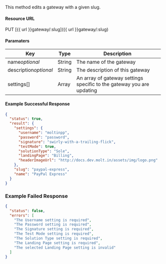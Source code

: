 <!--
@title PUT gateway/:slug
@author Moltin Ltd
@description Updates a gateway with the given slug

@sidebar 1
@family Gateway
@rate No
@auth Yes
@format JSON
@http PUT
@version beta
-->

This method edits a gateway with a given slug.


#### Resource URL
PUT [{{ url }}gateway/:slug]({{ url }}gateway/:slug)


#### Paramaters
Key | Type | Description
--- | ---- | -----------
name*optional* | String | The name of the gateway
description*optional* | String | The description of this gateway
settings[] | Array | An array of gateway settings specific to the gateway you are updating

<!--code-->
#### Example Successful Response
``` json
{
  "status": true,
  "result": {
    "settings": {
      "username": "moltinpp",
      "password": "password",
      "signature": "swirly-with-a-trailing-flick",
      "testMode": true,
      "solutionType": "Sole",
      "landingPage": "Billing",
      "headerImageUrl": "http://docs.dev.molt.in/assets/img/logo.png"
    },
    "slug": "paypal-express",
    "name": "PayPal Express"
  }
}
```


### Example Failed Response
``` json
{
  "status": false,
  "errors": [
    "The Username setting is required",
    "The Password setting is required",
    "The Signature setting is required",
    "The Test Mode setting is required",
    "The Solution Type setting is required",
    "The Landing Page setting is required",
    "The selected Landing Page setting is invalid"
  ]
}
```
<!--/code-->